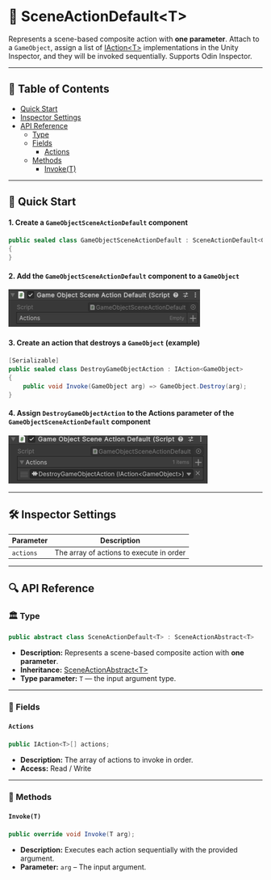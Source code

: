 # 🧩 SceneActionDefault&lt;T&gt;

Represents a scene-based composite action with <b>one parameter</b>.
Attach to a `GameObject`, assign a list of [IAction\<T>](IAction%601.md) implementations in the Unity Inspector, 
and they will be invoked sequentially. Supports Odin Inspector.

---

## 📑 Table of Contents

- [Quick Start](#-quick-start)
- [Inspector Settings](#-inspector-settings)
- [API Reference](#-api-reference)
    - [Type](#-type)
    - [Fields](#-fields)
        - [Actions](#actions)
    - [Methods](#-methods)
        - [Invoke(T)](#invoket)

---

## 🚀 Quick Start

#### 1. Create a `GameObjectSceneActionDefault` component

```csharp
public sealed class GameObjectSceneActionDefault : SceneActionDefault<GameObject>
{
}
```

#### 2. Add the `GameObjectSceneActionDefault` component to a `GameObject`

<img src="../../Images/GameObjectSceneActionDefault.png" alt="GameObjectSceneActionDefault component" width="380" height="74">

#### 3. Create an action that destroys a `GameObject` (example)

```csharp
[Serializable]
public sealed class DestroyGameObjectAction : IAction<GameObject>
{
    public void Invoke(GameObject arg) => GameObject.Destroy(arg);
}
```

#### 4. Assign `DestroyGameObjectAction` to the **Actions** parameter of the `GameObjectSceneActionDefault` component

<img src="../../Images/GameObjectSceneActionDefault_WithAction.png" alt="GameObjectSceneActionDefault with Destroy action" height="95">

---

## 🛠 Inspector Settings

| Parameter | Description                              |
|-----------|------------------------------------------|
| `actions` | The array of actions to execute in order |

---

## 🔍 API Reference

### 🏛️ Type <div id="-type"></div>

```csharp
public abstract class SceneActionDefault<T> : SceneActionAbstract<T>
```

- **Description:** Represents a scene-based composite action with <b>one parameter</b>.
- **Inheritance:** [SceneActionAbstract&lt;T&gt;](SceneActionAbstract%601.md)
- **Type parameter:** `T` — the input argument type.


---

### 🧱 Fields

#### `Actions`

```csharp
public IAction<T>[] actions;
```

- **Description:** The array of actions to invoke in order.
- **Access:** Read / Write

---

### 🏹 Methods

#### `Invoke(T)`

```csharp
public override void Invoke(T arg);
```

- **Description:** Executes each action sequentially with the provided argument.
- **Parameter:** `arg` – The input argument.